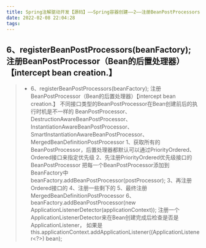 ```yaml
---
title: Spring注解驱动开发【源码】——Spring容器创建——2——注册BeanPostProcessors
date: 2022-02-08 22:04:28
tags:
---
```


## 6、registerBeanPostProcessors(beanFactory); 注册BeanPostProcessor（Bean的后置处理器）【intercept bean creation.】



> - 6、registerBeanPostProcessors(beanFactory); 注册BeanPostProcessor（Bean的后置处理器）【intercept bean creation.】
>       不同接口类型的BeanPostProcessor在Bean创建前后的执行时机是不一样的
>           BeanPostProcessor、
>           DestructionAwareBeanPostProcessor、
>           InstantiationAwareBeanPostProcessor、
>           SmartInstantiationAwareBeanPostProcessor、
>           MergedBeanDefinitionPostProcessor
>       1、获取所有的BeanPostProcessor，后置处理器都默认可以通过PriorityOrdered、Ordered接口来指定优先级
>       2、先注册PriorityOrdered优先级接口的BeanPostProcessor
>           把每一个BeanPostProcessor添加到BeanFactory中
>           beanFactory.addBeanPostProcessor(postProcessor);
>       3、再注册Ordered接口的
>       4、注册一些剩下的
>       5、最终注册MergedBeanDefinitionPostProcessor
>       6、beanFactory.addBeanPostProcessor(new ApplicationListenerDetector(applicationContext)); 注册一个ApplicationListenerDetector来在Bean创建完成后检查是否是ApplicationListener，
>           如果是this.applicationContext.addApplicationListener((ApplicationListener<?>) bean);

